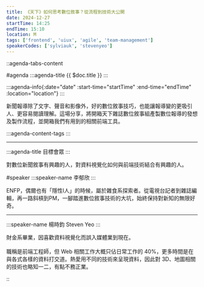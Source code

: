 ```yaml
---
title: 《天下》如何思考數位敘事？從流程到技術大公開
date: 2024-12-27
startTime: 14:25
endTime: 15:10
location: M
tags: ['frontend', 'uiux', 'agile', 'team-management']
speakerCodes: ['sylviauk', 'stevenyeo']
---
```


::agenda-tabs-content
<!--議程資訊-->
#agenda
:::agenda-title
{{ $doc.title }}
:::

:::agenda-info{:date="date" :start-time="startTime" :end-time="endTime" :location="location"}
:::

<!--議程資訊(內容)-->
新聞報導除了文字、聲音和影像外，好的數位敘事技巧，也能讓報導變的更吸引人、更容易閱讀理解。這場分享，將開箱天下雜誌數位敘事組產製數位報導的發想及製作流程，並開箱我們有用到的相關前端工具。

:::agenda-content-tags
:::

---

:::agenda-title
目標會眾
:::

<!--目標會眾(內容)-->
對數位新聞敘事有興趣的人，對資料視覺化如何與前端技術結合有興趣的人。

<!--講者介紹-->
#speaker
:::speaker-name
李郁欣
:::

<!--講者介紹(內容)-->
ENFP，偶爾也有「隱性I人」的時候，屬於雜食系探索者。從電視台記者到雜誌編輯，再一路斜槓到PM，一腳踏進數位敘事技術的大坑，始終保持對新知的無限好奇。

---

:::speaker-name
楊時鈞 Steven Yeo
:::

<!--講者介紹(內容)-->
財金系畢業，因喜歡資料視覺化而誤入媒體業到現在。
<br><br>
職稱是前端工程師，但 Web 相關工作大概只佔日常工作的 40%，更多時間是在與各式各樣的資料打交道。熱愛用不同的技術來呈現資料，因此對 3D、地圖相關的技術也略知一二，有點不務正業。

::

